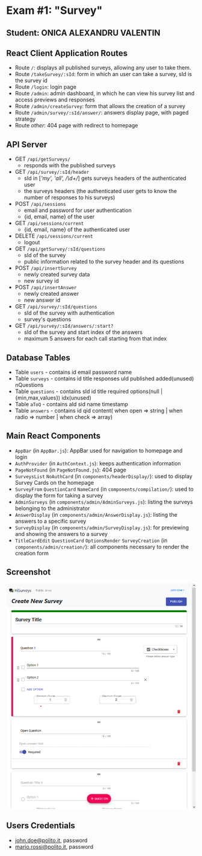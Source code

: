# Exam #1: "Survey"
## Student: ONICA ALEXANDRU VALENTIN

## React Client Application Routes

- Route `/`: displays all published surveys, allowing any user to take them.
- Route `/takeSurvey/:sId`: form in which an user can take a survey, sId is the survey id
- Route `/login`: login page
- Route `/admin`: admin dashboard, in which he can view his survey list and access previews and responses
- Route `/admin/createSurvey`: form that allows the creation of a survey
- Route `/admin/survey/:sId/answer/`: answers display page, with paged strategy
- Route _other_: 404 page with redirect to homepage

## API Server

- GET `/api/getSurveys/`
  - responds with the published surveys
- GET `/api/survey/:sId/header`
  - sId in [_'my', 'all', /\d+/_] gets surveys headers of the authenticated user
  - the surveys headers (the authenticated user gets to know the number of responses to his surveys)
- POST `/api/sessions`
  - email and password for user authentication
  - {id, email, name} of the user 
- GET `/api/sessions/current`
  - {id, email, name} of the authenticated user
- DELETE `/api/sessions/current`
  - logout
- GET `/api/getSurvey/:sId/questions`  
  - sId of the survey
  - public information related to the survey header and its questions
- POST `/api/insertSurvey`
  - newly created survey data
  - new survey id
- POST `/api/insertAnswer`
  - newly created answer
  - new answer id
- GET `/api/survey/:sId/questions`
  - sId of the survey with authentication
  - survey's questions
- GET `/api/survey/:sId/answers/:start?`
  - sId of the survey and start index of the answers
  - maximum 5 answers for each call starting from that index
  
## Database Tables

- Table `users` - contains id email password name
- Table `surveys` - contains id title responses uId published added(unused) nQuestions
- Table `questions` - contains sId id title required options(null | {min,max,values}) idx(unused)
- Table `aToQ` - contains aId sid name timestamp
- Table `answers` - contains id qid content( when open => string | when radio => number | when check => array)

## Main React Components

- `AppBar` (in `AppBar.js`): AppBar used for navigation to homepage and login
- `AuthProvider` (in `AuthContext.js`): keeps authentication information
- `PageNotFound` (in `PageNotFound.js`): 404 page
- `SurveysList` `NoAuthCard` (in `components/headerDisplay/`): used to display Survey Cards on the homepage
- `SurveyFrom` `QuestionCard` `NameCard` (in `components/compilation/`): used to display the form for taking a survey
- `AdminSurveys` (in `components/admin/AdminSurveys.js`): listing the surveys belonging to the administrator
- `AnswerDisplay` (in `components/admin/AnswerDisplay.js`): listing the answers to a specific survey
- `SurveyDisplay` (in `components/admin/SurveyDisplay.js`): for previewing and showing the answers to a survey
- `TitleCardEdit` `QuestionCard` `OptionsRender` `SurveyCreation` (in `components/admin/creation/`): all components necessary to render the creation form

## Screenshot

![Screenshot](./img/screenshot.jpg)

## Users Credentials

- john.doe@polito.it, password
- mario.rossi@polito.it, password
